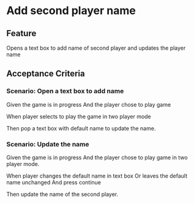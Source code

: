 # Add second player name

## Feature

Opens a text box to add name of second player and updates the player name

## Acceptance Criteria

### Scenario: Open a text box to add name

  Given the game is in progress
  And the player chose to play game

  When player selects to play the game in two player mode

  Then pop a text box with default name to update the name.

### Scenario: Update the name

  Given the game is in progress
  And the player chose to play game in two player mode.

  When player changes the default name in text box
  Or leaves the default name unchanged
  And press continue

  Then update the name of the second player.
